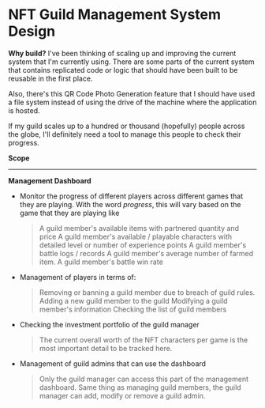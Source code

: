 # NFT Guild Management System Design

**Why build?**
I've been thinking of scaling up and improving the current system that I'm currently using. There are some parts of the current system that contains replicated code or logic that should have been built to be reusable in the first place. 

Also, there's this QR Code Photo Generation feature that I should have used a file system instead of using the drive of the machine where the application is hosted.

If my guild scales up to a hundred or thousand (hopefully) people across the globe, I'll definitely need a tool to manage this people to check their progress.

**Scope**

****

**Management Dashboard**

 - Monitor the progress of different players across different games that they are playing.
	With the word *progress*, this will vary based on the game that they are playing like 
	> A guild member's available items with partnered quantity and price
	> A guild member's available / playable characters with detailed level or number of experience points
	> A guild member's battle logs / records
	> A guild member's average number of farmed item.
	> A guild member's battle win rate
-	Management of players in terms of:
    > Removing or banning a guild member due to breach of guild rules.
    > Adding a new guild member to the guild
    > Modifying a guild member's information
    > Checking the list of guild members
  - Checking the investment portfolio of the guild manager
    > The current overall worth of the NFT characters per game is the most important detail to be tracked here.
   - Management of guild admins that can use the dashboard
     > Only the guild manager can access this part of the management dashboard.
     > Same thing as managing guild members, the guild manager can add, modify or remove a guild admin.
